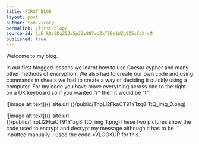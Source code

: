 ```yaml
---
title: FIRST BLOG
layout: post
author: tom.vicary
permalink: /first-blog/
source-id: 1LE_kQr8DqZGJx5pJZv887wUZxTE9e1WZg9Z5sCbX-cM
published: true
---
```

Welcome to my blog.

In our first blogged lessons we learnt how to use Caesar cypher and many other methods of encryption. We also had to create our own code and using commands in sheets we had to create a way of deciding it quickly using a computer. For my code you have move everything across one to the right on a UK keyboard so if you wanted "r" then it would be “t”. 

![image alt text]({{ site.url }}/public/TnpLl2FkaCT91Y1zg8ITtQ_img_0.png)

![image alt text]({{ site.url }}/public/TnpLl2FkaCT91Y1zg8ITtQ_img_1.png)These two pictures show the code used to encrypt and decrypt my message although it has to be inputted manually. I used the code =VLOOKUP for this.

